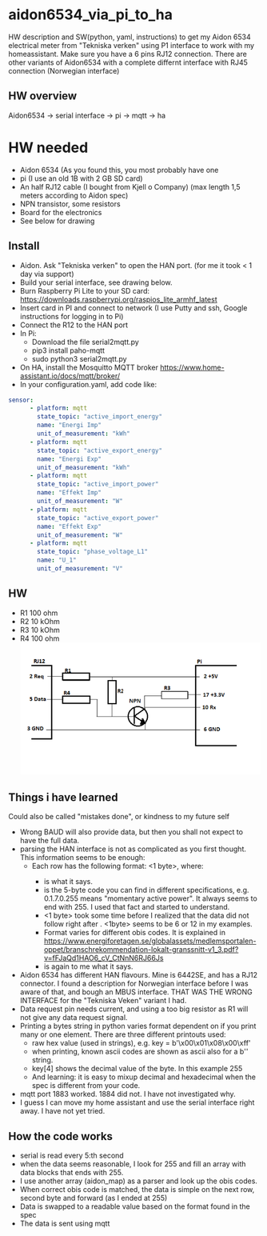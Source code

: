 # aidon6534_via_pi_to_ha
HW description and SW(python, yaml, instructions) to get my Aidon 6534 electrical meter from "Tekniska verken" using P1 interface to work with my homeassistant.
Make sure you have a 6 pins RJ12 connection. There are other variants of Aidon6534 with a complete differnt interface with RJ45 connection (Norwegian interface)

## HW overview
Aidon6534 -> serial interface -> pi -> mqtt -> ha

# HW needed
* Aidon 6534 (As you found this, you most probably have one
* pi (I use an old 1B with 2 GB SD card)
* An half RJ12 cable (I bought from Kjell o Company) (max length 1,5 meters according to Aidon spec)
* NPN transistor, some resistors
* Board for the electronics
* See below for drawing

## Install
* Aidon. Ask "Tekniska verken" to open the HAN port. (for me it took < 1 day via support)
* Build your serial interface, see drawing below.
* Burn Raspberry Pi Lite to your SD card: https://downloads.raspberrypi.org/raspios_lite_armhf_latest
* Insert card in PI and connect to network (I use Putty and ssh, Google instructions for logging in to Pi)
* Connect the R12 to the HAN port
* In Pi:
  * Download the file serial2mqtt.py
  * pip3 install paho-mqtt
  * sudo python3 serial2mqtt.py
* On HA, install the Mosquitto MQTT broker https://www.home-assistant.io/docs/mqtt/broker/
* In your configuration.yaml, add code like:
```yaml
sensor:
      - platform: mqtt
        state_topic: "active_import_energy"
        name: "Energi Imp"
        unit_of_measurement: "kWh"
      - platform: mqtt
        state_topic: "active_export_energy"
        name: "Energi Exp"
        unit_of_measurement: "kWh"
      - platform: mqtt
        state_topic: "active_import_power"
        name: "Effekt Imp"
        unit_of_measurement: "W"
      - platform: mqtt 
        state_topic: "active_export_power"
        name: "Effekt Exp"
        unit_of_measurement: "W"
      - platform: mqtt
        state_topic: "phase_voltage_L1"
        name: "U_1"
        unit_of_measurement: "V"
```

## HW
* R1 100 ohm
* R2 10 kOhm
* R3 10 kOhm
* R4 100 ohm
![HW drawing](./HW_drawing.png)

## Things i have learned
Could also be called "mistakes done", or kindness to my future self
* Wrong BAUD will also provide data, but then you shall not expect to have the full data.
* parsing the HAN interface is not as complicated as you first thought. This information seems to be enough:
  * Each row has the following format: <something1><obis code><1 byte><data><something2>, where:
    * <something1> is what it says.
    * <obis code> is the 5-byte code you can find in different specifications, e.g. 0.1.7.0.255 means "momentary active power". It always seems to end with 255. I used that fact and started to understand.
    * <1 byte> took some time before I realized that the data did not follow right after <obis code>. <1byte> seems to be 6 or 12 in my examples.
    * <data> Format varies for different obis codes. It is explained in https://www.energiforetagen.se/globalassets/medlemsportalen-oppet/branschrekommendation-lokalt-granssnitt-v1_3.pdf?v=fFJaQd1HAO6_cV_CtNnN6RJ66Js
    * <something2> is again to me what it says.
* Aidon 6534 has different HAN flavours. Mine is 6442SE, and has a RJ12 connector. I found a description for Norwegian interface before I was aware of that, and bough an MBUS interface. THAT WAS THE WRONG INTERFACE for the "Tekniska Veken" variant I had.
* Data request pin needs current, and using a too big resistor as R1 will not give any data request signal.
* Printing a bytes string in python varies format dependent on if you print many or one element. There are three different printouts used:
  * raw hex value (used in strings), e.g. key = b'\x00\x01\x08\x00\xff'
  * when printing, known ascii codes are shown as ascii also for a b'' string.
  * key[4] shows the decimal value of the byte. In this example 255
  * And learning: it is easy to mixup decimal and hexadecimal when the spec is different from your code.
* mqtt port 1883 worked. 1884 did not. I have not investigated why.
* I guess I can move my home assistant and use the serial interface right away. I have not yet tried.

## How the code works
* serial is read every 5:th second
* when the data seems reasonable, I look for 255 and fill an array with data blocks that ends with 255.
* I use another array (aidon_map) as a parser and look up the obis codes.
* When correct obis code is matched, the data is simple on the next row, second byte and forward (as I ended at 255)
* Data is swapped to a readable value based on the format found in the spec
* The data is sent using mqtt





